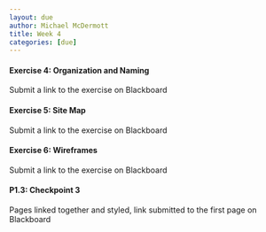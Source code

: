 ```yaml
---
layout: due
author: Michael McDermott
title: Week 4
categories: [due]
---
```

#### Exercise 4: Organization and Naming

Submit a link to the exercise on Blackboard

#### Exercise 5: Site Map

Submit a link to the exercise on Blackboard

#### Exercise 6: Wireframes

Submit a link to the exercise on Blackboard

#### P1.3: Checkpoint 3

Pages linked together and styled, link submitted to the first page on Blackboard
